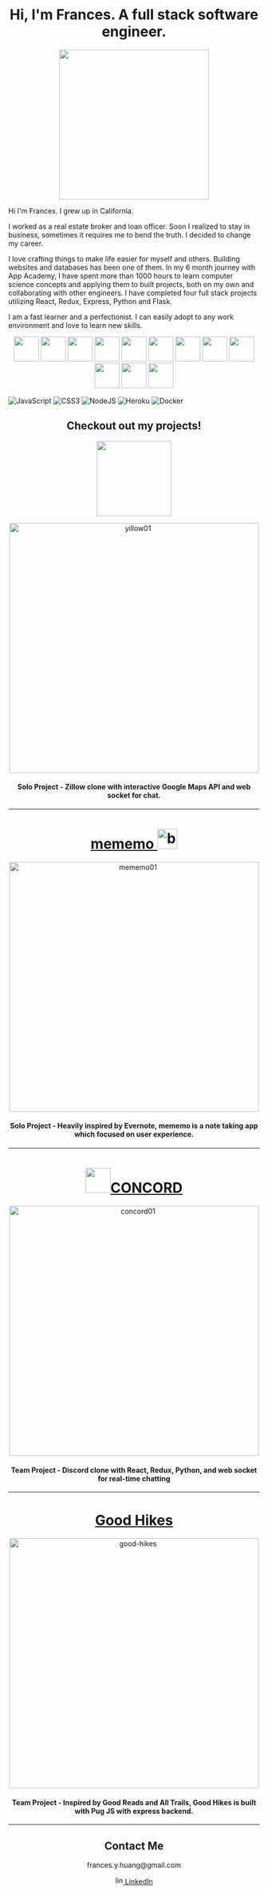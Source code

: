 <h1 align="center">Hi, I'm Frances. A full stack software engineer.</h1>


<p align="center"><img width="300" height="300" src="https://user-images.githubusercontent.com/97005157/175145110-3745a32b-5e2c-4c88-b813-32c4bef48dd8.png"></p>

<p>Hi I'm Frances. I grew up in California.

I worked as a real estate broker and loan officer. Soon I realized to stay in business, sometimes it requires me to bend the truth. I decided to change my career.

I love crafting things to make life easier for myself and others. Building websites and databases has been one of them. In my 6 month journey with App Academy, I have spent more than 1000 hours to learn computer science concepts and applying them to built projects, both on my own and collaborating with other engineers. I have completed four full stack projects utilizing React, Redux, Express, Python and Flask.

I am a fast learner and a perfectionist. I can easily adopt to any work environment and love to learn new skills.</p>

<p  align="center">
  <img width="50" height="50" src="https://user-images.githubusercontent.com/97005157/175160133-ad34b2e8-e015-4e53-8ac3-a89b1668e9f0.png">
<img width="50" height="50" src="https://user-images.githubusercontent.com/97005157/175160269-eaf3c41c-e915-4cb3-a3e7-df3d67f817a7.png">
  <img width="50" height="50" src="https://user-images.githubusercontent.com/97005157/175160277-395bd192-d472-46e0-b179-ac0f2aebd321.png">
  <img width="50" height="50" src="https://user-images.githubusercontent.com/97005157/175160281-a0b744be-9e61-4f5d-acf7-ee87887b0830.png">
  <img width="50" height="50" src="https://user-images.githubusercontent.com/97005157/175160304-b2768246-b271-43b0-9537-b30b80732a0d.png">
  <img width="50" height="50" src="https://user-images.githubusercontent.com/97005157/175160314-8298b7ca-a5ab-4e8c-8cff-5db85e256cf7.png">
  <img width="50" height="50" src="https://user-images.githubusercontent.com/97005157/175160327-fb322cb3-3ee4-49c5-ab21-3a7a7ef468cf.png">
  <img width="50" height="50" src="https://user-images.githubusercontent.com/97005157/175160337-b0f51cb2-5bf9-493c-887f-31b775e82533.png">
  <img width="50" height="50" src="https://user-images.githubusercontent.com/97005157/175160349-cfa5e3eb-5739-435c-ae4a-42fa3962dd89.png">
  <img width="50" height="50" src="https://user-images.githubusercontent.com/97005157/175160368-329b3f33-e2f2-4181-bbf0-b592a83747e1.png">
  <img width="50" height="50" src="https://user-images.githubusercontent.com/97005157/175160373-a9b0b6e1-ed06-402a-90fd-6a4f2e715a5f.png">
  <img width="50" height="50" src="https://user-images.githubusercontent.com/97005157/175160379-2eb2e942-3d02-4ae6-a9d9-36b404e957e5.png">
  
![JavaScript](https://img.shields.io/badge/javascript-%23323330.svg?style=for-the-badge&logo=javascript&logoColor=%23F7DF1E)
![CSS3](https://img.shields.io/badge/css3-%231572B6.svg?style=for-the-badge&logo=css3&logoColor=white)
![NodeJS](https://img.shields.io/badge/node.js-6DA55F?style=for-the-badge&logo=node.js&logoColor=white)
![Heroku](https://img.shields.io/badge/heroku-%23430098.svg?style=for-the-badge&logo=heroku&logoColor=white)
![Docker](https://img.shields.io/badge/docker-%23323330.svg?style=for-the-badge&logo=docker&logoColor=%blue)
</p>

<h2 align="center">Checkout out my projects!</h2>

<p align="center"><a href="https://yillow-app.herokuapp.com" target="_blank"><img width="150" src="https://user-images.githubusercontent.com/97005157/175164613-9b850628-42f4-49cd-84c7-591481ac179a.svg" /></a></p>

<p  align="center"><a href="https://yillow-app.herokuapp.com" target="_blank"><img width="500" alt="yillow01" src="https://user-images.githubusercontent.com/97005157/175163792-ba34bc94-241a-4246-9028-ff9257cf14a9.png"></a></p>
<h4 align="center">Solo Project - Zillow clone with interactive Google Maps API and web socket for chat.</h4>

<hr />
<h1 align="center"><a href="https://mememo.herokuapp.com" target="_blank">mememo <img  width ="40" src="https://user-images.githubusercontent.com/97005157/175165278-a88dbd26-adc0-479e-8dbc-a88d3da764a9.svg" alt="bee"/></a></h1>

<p align="center"><a href="https://mememo.herokuapp.com" target="_blank">
<img width="500" alt="mememo01" src="https://user-images.githubusercontent.com/97005157/175165414-5f40c359-eb85-49c3-aef8-a7943fa9ca37.png">
  </a>
</p>

<h4 align="center">Solo Project - Heavily inspired by Evernote, mememo is a note taking app which focused on user experience.</h4>

<hr />
<h1 align="center"><a href="https://go-concord.herokuapp.com" target="_blank">
<img width="50" src="https://user-images.githubusercontent.com/97005157/175167959-d1464551-7688-4a6c-a602-ee1d9648e68e.svg" />CONCORD</a>
</h1>

<p align="center"><a href="https://go-concord.herokuapp.com" target="_blank">
<img width="500" alt="concord01" src="https://user-images.githubusercontent.com/97005157/175166527-2b620a1e-14ab-479c-9967-b602aaafda19.png"></a>
</p>
<h4 align="center">Team Project - Discord clone with React, Redux, Python, and web socket for real-time chatting</h4>

<hr />

<h1 align="center"><a href="https://good-hikes.herokuapp.com" target="_blank">
Good Hikes</a>
</h1>

<p align="center"><a href="https://good-hikes.herokuapp.com" target="_blank">
<img width="500" alt="good-hikes" src="https://user-images.githubusercontent.com/97005157/175167553-d91649a7-cd57-42bc-99cc-9e42684bb766.png"></a>
</p>
<h4 align="center">Team Project - Inspired by Good Reads and All Trails, Good Hikes is built with Pug JS with express backend.</h4>

<hr />

<h2 align="center">Contact Me</h2>
<p align="center">frances.y.huang@gmail.com</p>
<p align="center"><a href="https://www.linkedin.com/in/frances-huang-660607156/" target="_blank"><img width="16" alt="linkedin-logo" src="https://user-images.githubusercontent.com/97005157/175165944-39131565-f206-44e5-8524-a8add93b352a.png"> LinkedIn</a></p>
